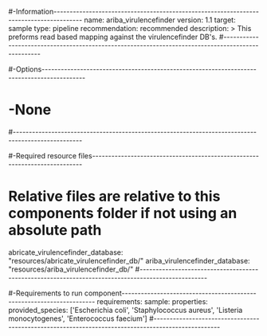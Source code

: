 #-Information---------------------------------------------------------------------------------------
name: ariba_virulencefinder
version: 1.1
target: sample
type: pipeline
recommendation: recommended
description: >
  This preforms read based mapping against the virulencefinder DB's.
#---------------------------------------------------------------------------------------------------

#-Options-------------------------------------------------------------------------------------------
# -None
#---------------------------------------------------------------------------------------------------

#-Required resource files---------------------------------------------------------------------------
# Relative files are relative to this components folder if not using an absolute path
abricate_virulencefinder_database: "resources/abricate_virulencefinder_db/" 
ariba_virulencefinder_database: "resources/ariba_virulencefinder_db/"
#---------------------------------------------------------------------------------------------------

#-Requirements to run component---------------------------------------------------------------------
requirements:
  sample:
    properties:
      provided_species: ['Escherichia coli', 'Staphylococcus aureus', 'Listeria monocytogenes', 'Enterococcus faecium']
#---------------------------------------------------------------------------------------------------
